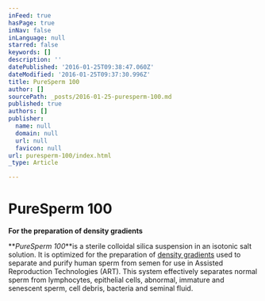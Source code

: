 ```yaml
---
inFeed: true
hasPage: true
inNav: false
inLanguage: null
starred: false
keywords: []
description: ''
datePublished: '2016-01-25T09:38:47.060Z'
dateModified: '2016-01-25T09:37:30.996Z'
title: PureSperm 100
author: []
sourcePath: _posts/2016-01-25-puresperm-100.md
published: true
authors: []
publisher:
  name: null
  domain: null
  url: null
  favicon: null
url: puresperm-100/index.html
_type: Article

---
```

# PureSperm 100

**For the preparation of density gradients**

**_PureSperm 100_**is a sterile colloidal silica suspension in an isotonic salt solution. It is optimized for the preparation of [density gradients][0] used to separate and purify human sperm from semen for use in Assisted Reproduction Technologies (ART). This system effectively separates normal sperm from lymphocytes, epithelial cells, abnormal, immature and senescent sperm, cell debris, bacteria and seminal fluid.

[0]: http://www.youtube.com/watch?v=AB6LMp8zlS8&feature=player_detailpage "Video - Preparation of Nidacon PureSperm Gradient"